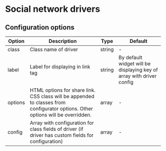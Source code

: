 Social network drivers
======================

## Configuration options

| Option | Description | Type | Default |
|--------|-------------|------|---------|
|class|Class name of driver|string|-|
|label|Label for displaying in link tag|string|By default widget will be displaying key of array with driver config|
|options|HTML options for share link. CSS class will be appended to classes from configurator options. Other options will be overridden.|array|-|
|config|Array with configuration for class fields of driver (if driver has custom fields for configuration)|array|-|